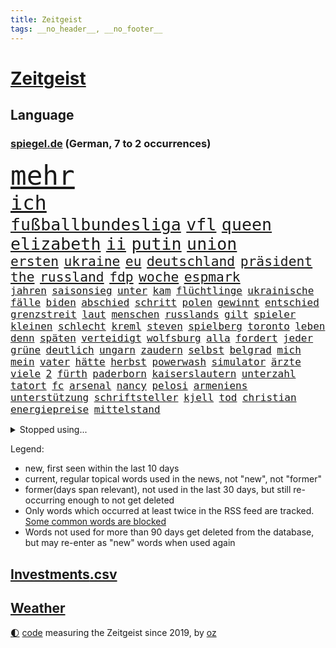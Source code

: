```yaml
---
title: Zeitgeist
tags: __no_header__, __no_footer__
---
```


# [Zeitgeist](https://oliz.io/zeitgeist/)

## Language

<h3><a href="https://www.spiegel.de" target="_blank">spiegel.de</a> (German, 7 to 2 occurrences)</h3>
<p style="font-family:monospace">
<span style="font-size:32pt"><a href="news_links.html#mehr" class="current">mehr</a></span>
<br>
<span style="font-size:24pt"><a href="news_links.html#ich" class="current">ich</a></span>
<br>
<span style="font-size:20pt"><a href="news_links.html#fußballbundesliga" class="current">fußballbundesliga</a></span>
<span style="font-size:20pt"><a href="news_links.html#vfl" class="current">vfl</a></span>
<span style="font-size:20pt"><a href="news_links.html#queen" class="current">queen</a></span>
<span style="font-size:20pt"><a href="news_links.html#elizabeth" class="current">elizabeth</a></span>
<span style="font-size:20pt"><a href="news_links.html#ii" class="current">ii</a></span>
<span style="font-size:20pt"><a href="news_links.html#putin" class="current">putin</a></span>
<span style="font-size:20pt"><a href="news_links.html#union" class="current">union</a></span>
<br>
<span style="font-size:16pt"><a href="news_links.html#ersten" class="current">ersten</a></span>
<span style="font-size:16pt"><a href="news_links.html#ukraine" class="current">ukraine</a></span>
<span style="font-size:16pt"><a href="news_links.html#eu" class="current">eu</a></span>
<span style="font-size:16pt"><a href="news_links.html#deutschland" class="current">deutschland</a></span>
<span style="font-size:16pt"><a href="news_links.html#präsident" class="current">präsident</a></span>
<span style="font-size:16pt"><a href="news_links.html#the" class="current">the</a></span>
<span style="font-size:16pt"><a href="news_links.html#russland" class="current">russland</a></span>
<span style="font-size:16pt"><a href="news_links.html#fdp" class="current">fdp</a></span>
<span style="font-size:16pt"><a href="news_links.html#woche" class="current">woche</a></span>
<span style="font-size:16pt"><a href="news_links.html#espmark" class="new">espmark</a></span>
<br>
<span style="font-size:12pt"><a href="news_links.html#jahren" class="current">jahren</a></span>
<span style="font-size:12pt"><a href="news_links.html#saisonsieg" class="current">saisonsieg</a></span>
<span style="font-size:12pt"><a href="news_links.html#unter" class="current">unter</a></span>
<span style="font-size:12pt"><a href="news_links.html#kam" class="current">kam</a></span>
<span style="font-size:12pt"><a href="news_links.html#flüchtlinge" class="current">flüchtlinge</a></span>
<span style="font-size:12pt"><a href="news_links.html#ukrainische" class="current">ukrainische</a></span>
<span style="font-size:12pt"><a href="news_links.html#fälle" class="current">fälle</a></span>
<span style="font-size:12pt"><a href="news_links.html#biden" class="current">biden</a></span>
<span style="font-size:12pt"><a href="news_links.html#abschied" class="current">abschied</a></span>
<span style="font-size:12pt"><a href="news_links.html#schritt" class="current">schritt</a></span>
<span style="font-size:12pt"><a href="news_links.html#polen" class="current">polen</a></span>
<span style="font-size:12pt"><a href="news_links.html#gewinnt" class="current">gewinnt</a></span>
<span style="font-size:12pt"><a href="news_links.html#entschied" class="current">entschied</a></span>
<span style="font-size:12pt"><a href="news_links.html#grenzstreit" class="new">grenzstreit</a></span>
<span style="font-size:12pt"><a href="news_links.html#laut" class="current">laut</a></span>
<span style="font-size:12pt"><a href="news_links.html#menschen" class="current">menschen</a></span>
<span style="font-size:12pt"><a href="news_links.html#russlands" class="current">russlands</a></span>
<span style="font-size:12pt"><a href="news_links.html#gilt" class="current">gilt</a></span>
<span style="font-size:12pt"><a href="news_links.html#spieler" class="current">spieler</a></span>
<span style="font-size:12pt"><a href="news_links.html#kleinen" class="current">kleinen</a></span>
<span style="font-size:12pt"><a href="news_links.html#schlecht" class="current">schlecht</a></span>
<span style="font-size:12pt"><a href="news_links.html#kreml" class="current">kreml</a></span>
<span style="font-size:12pt"><a href="news_links.html#steven" class="new">steven</a></span>
<span style="font-size:12pt"><a href="news_links.html#spielberg" class="current">spielberg</a></span>
<span style="font-size:12pt"><a href="news_links.html#toronto" class="current">toronto</a></span>
<span style="font-size:12pt"><a href="news_links.html#leben" class="current">leben</a></span>
<span style="font-size:12pt"><a href="news_links.html#denn" class="current">denn</a></span>
<span style="font-size:12pt"><a href="news_links.html#späten" class="current">späten</a></span>
<span style="font-size:12pt"><a href="news_links.html#verteidigt" class="current">verteidigt</a></span>
<span style="font-size:12pt"><a href="news_links.html#wolfsburg" class="current">wolfsburg</a></span>
<span style="font-size:12pt"><a href="news_links.html#alla" class="new">alla</a></span>
<span style="font-size:12pt"><a href="news_links.html#fordert" class="current">fordert</a></span>
<span style="font-size:12pt"><a href="news_links.html#jeder" class="current">jeder</a></span>
<span style="font-size:12pt"><a href="news_links.html#grüne" class="current">grüne</a></span>
<span style="font-size:12pt"><a href="news_links.html#deutlich" class="current">deutlich</a></span>
<span style="font-size:12pt"><a href="news_links.html#ungarn" class="current">ungarn</a></span>
<span style="font-size:12pt"><a href="news_links.html#zaudern" class="new">zaudern</a></span>
<span style="font-size:12pt"><a href="news_links.html#selbst" class="current">selbst</a></span>
<span style="font-size:12pt"><a href="news_links.html#belgrad" class="current">belgrad</a></span>
<span style="font-size:12pt"><a href="news_links.html#mich" class="current">mich</a></span>
<span style="font-size:12pt"><a href="news_links.html#mein" class="current">mein</a></span>
<span style="font-size:12pt"><a href="news_links.html#vater" class="current">vater</a></span>
<span style="font-size:12pt"><a href="news_links.html#hätte" class="current">hätte</a></span>
<span style="font-size:12pt"><a href="news_links.html#herbst" class="current">herbst</a></span>
<span style="font-size:12pt"><a href="news_links.html#powerwash" class="new">powerwash</a></span>
<span style="font-size:12pt"><a href="news_links.html#simulator" class="new">simulator</a></span>
<span style="font-size:12pt"><a href="news_links.html#ärzte" class="current">ärzte</a></span>
<span style="font-size:12pt"><a href="news_links.html#viele" class="current">viele</a></span>
<span style="font-size:12pt"><a href="news_links.html#2" class="current">2</a></span>
<span style="font-size:12pt"><a href="news_links.html#fürth" class="current">fürth</a></span>
<span style="font-size:12pt"><a href="news_links.html#paderborn" class="current">paderborn</a></span>
<span style="font-size:12pt"><a href="news_links.html#kaiserslautern" class="current">kaiserslautern</a></span>
<span style="font-size:12pt"><a href="news_links.html#unterzahl" class="current">unterzahl</a></span>
<span style="font-size:12pt"><a href="news_links.html#tatort" class="current">tatort</a></span>
<span style="font-size:12pt"><a href="news_links.html#fc" class="current">fc</a></span>
<span style="font-size:12pt"><a href="news_links.html#arsenal" class="current">arsenal</a></span>
<span style="font-size:12pt"><a href="news_links.html#nancy" class="current">nancy</a></span>
<span style="font-size:12pt"><a href="news_links.html#pelosi" class="current">pelosi</a></span>
<span style="font-size:12pt"><a href="news_links.html#armeniens" class="current">armeniens</a></span>
<span style="font-size:12pt"><a href="news_links.html#unterstützung" class="current">unterstützung</a></span>
<span style="font-size:12pt"><a href="news_links.html#schriftsteller" class="current">schriftsteller</a></span>
<span style="font-size:12pt"><a href="news_links.html#kjell" class="new">kjell</a></span>
<span style="font-size:12pt"><a href="news_links.html#tod" class="current">tod</a></span>
<span style="font-size:12pt"><a href="news_links.html#christian" class="current">christian</a></span>
<span style="font-size:12pt"><a href="news_links.html#energiepreise" class="current">energiepreise</a></span>
<span style="font-size:12pt"><a href="news_links.html#mittelstand" class="new">mittelstand</a></span>
</p>
<details>
<summary>Stopped using...</summary>
<p class="former" style="font-size:12pt">
covid19(696) infizierte(696) prüfung(696) aktien(695) appelliert(695) aufgefordert(695) erfahrung(695) kassiert(695) konfrontiert(695) niveau(695) pressekonferenz(695) wichtigste(695) witz(695) bedeuten(694) befinden(694) dauer(694) einzelne(694) gelegt(694) inter(694) scheinen(694) schoss(694) spdpolitiker(694) verlief(694) verluste(694) 37(693) demonstranten(693) flieht(693) senat(693) sitzt(693) wege(693) aufmerksamkeit(692) entlassung(692) juventus(692) schöner(692) verboten(692) reisende(691) weitgehend(691) öfter(691) coronalockdown(690) diskutieren(690) köchin(690) leichter(690) sexueller(690) sprengstoff(690) vergangene(690) vermeiden(690) verschieben(690) volkswagen(690) vorfall(690) behandlung(689) coronaimpfstoffe(689) flick(689) hansi(689) heftig(689) kanzlerin(689) kaputt(689) marcel(689) schafft(689) schwierigkeiten(689) versagt(689) bereich(688) bundestagswahl(688) denkt(688) deutlichen(688) gesamte(688) militärs(688) städten(688) 2024(687) bundesland(687) hans(687) infektionen(687) jagd(687) künftigen(687) null(687) tötet(687) usamerikaner(687) verteidigung(687) ausgeschlossen(686) einziehen(686) gekostet(686) herzogin(686) jung(686) nationalmannschaft(686) organisationen(686) phase(686) schnee(686) verbreiten(686) abwehr(685) erfolgreiche(685) gehe(685) möglichst(685) rechtsextremisten(685) senkt(685) streng(685) abstand(684) bestehen(684) konzentrieren(684) pocht(684) seltenen(684) spekuliert(684) amnesty(683) warnte(683) souverän(682) stellten(682) verbindet(682) verena(682) voraus(682) auskunft(681) belarussische(681) bezahlt(681) big(681) coronaerkrankung(681) extremen(681) kollaps(681) meint(681) reißt(681) restaurant(681) super(681) träumen(681) aufstieg(680) geburt(680) körperverletzung(680) satz(680) aufgehoben(679) bewährungsstrafe(679) kultur(679) neuauflage(679) sports(679) bundesstaat(678) einreise(678) jemen(678) beinahe(677) brutal(677) frische(677) spektakulären(677) töten(677) bande(676) belegen(676) jerusalem(676) mehrfach(676) übernahme(676) angerichtet(675) schwierige(675) luca(674) nah(674) 600(673) impfkampagne(673) aufhalten(672) spanische(672) unterschied(671) hielten(670) vw(670) übernommen(670) geimpft(669) steffen(669) enden(668) vorgegangen(668) umgeht(667) hunger(666) regelung(666) architekt(665) verhandeln(664) vorbereitung(664) erwachsene(663) griechischen(663) 2012(660) bester(660) chats(660) kassieren(659) sprachen(659) konferenz(658) sinkende(657) app(656) kandidatur(656) vermisste(655) kongress(652) schritten(652) herausforderung(650) sophie(649) impfpflicht(647) präsidentschaft(647) sarah(647) ursprünglich(642) härtere(639) weltmeisterschaft(639) plattform(637) johannes(636) tolle(631) tragischen(631) rolf(626) rückte(623) 15jährige(613) rüstet(612) festgesetzt(609) katzen(607) auslieferung(606) uskapitol(601) polizeiruf(597) höheres(591) lieferketten(591) cent(588) langjährige(586) konfrontation(578) anna(576) expräsidenten(570) gezielt(570) unwahrscheinlich(570) lehrerin(568) singen(568) behindern(566) ausstellung(565) estland(565) kannte(557) skandale(555) autobahnen(552) militärjunta(552) demnächst(548) athen(532) reformieren(523) 15jähriger(519) vehement(502) airline(495) interessen(495) willkommen(490) banken(487) schwerste(468) dorthin(456) jamie(456) drohende(453) zusammenarbeiten(449) flohen(446) treibstoff(444) bürgern(437) geflüchtet(436) stehe(436) seither(432) aussterben(429) entsorgt(428) bauern(427) kurzzeitig(426) terroranschlag(426) warnungen(419) tornado(418) irre(417) verbunden(414) stockt(411) ralf(410) abgesehen(407) global(400) sorgten(400) beeinträchtigt(393) höchstwert(390) zerstörten(387) nachträglich(386) akzeptiert(383) sprint(380) 400000(379) binden(378) niklas(378) gesammelt(377) ali(376) privilegien(376) drehte(370) 15jährigen(366) verstecken(366) düsseldorfer(365) betreffen(364) stehlen(364) angestellten(363) hawaii(353) protokoll(349) 73(348) atombombe(346) integration(345) versetzt(343) werner(343) pazifik(341) stach(341) hoffmann(340) finanzhilfen(338) jüdischen(336) befragt(335) elfjährige(335) protestierten(335) harren(331) militärmanöver(331) ajax(330) südkoreas(329) 15000(328) störungen(327) bettina(325) hitzewellen(324) follower(323) ruhestand(323) erwärmung(318) stau(318) strackzimmermann(317) argumenten(315) bernhard(314) lauter(314) gasversorgung(313) taiwans(311) größtem(310) messenger(308) registrierten(304) 260(303) komplizierter(302) aufpassen(301) hals(300) engere(299) finanzspritze(299) bremens(298) versuche(298) zeitplan(298) ausgeben(294) luftwaffe(294) fotografin(291) generationen(291) falle(290) gegentore(290) vorgesehen(290) vorbereitungen(289) trip(287) gemälde(285) zeichner(285) 77(284) kürzer(281) unosicherheitsrat(280) globaler(279) mail(279) referendum(279) zehnjähriger(278) taucht(276) zehnjährigen(276) gewaltsamen(275) coronakurs(274) kontrollierte(274) salman(272) angekündigte(267) 87(263) beschossen(263) beliebten(262) fdpminister(262) erwiesen(261) käme(260) oligarchen(259) staatsbürger(258) höhepunkt(257) verschiedenen(257) überlebten(257) altkanzler(255) cnn(254) gottesdienst(254) beten(252) marcus(251) erleidet(249) klettern(249) wiegen(247) gerammt(245) erledigen(238) nannten(238) untergang(234) erweitert(231) elite(228) transfer(227) explosionen(226) kulturstaatsministerin(224) abgerissen(223) entspannen(223) ausraster(221) handelte(217) wagt(217) zögerliche(217) flaggschiff(216) sand(214) glanz(213) 2014(211) erstem(211) verweisen(210) experiment(209) provozierte(209) fremd(208) gläubige(207) designer(206) österreicher(204) monster(203) risikogruppen(201) verzehr(201) bejubelt(200) jill(200) anziehen(199) befristet(199) behauptete(198) flughäfen(198) weltgesundheitsorganisation(198) norwegischer(197) außergewöhnlich(196) abseits(195) funk(195) gaslobbyist(195) warme(195) kuh(192) kusel(192) vögel(192) vorkommen(191) polizistin(190) don(188) mohammed(188) dreijährige(185) hausdurchsuchung(185) anschlägen(183) tui(183) verschwörung(183) belohnt(182) indischen(182) mac(181) wirtschaftsweise(181) unmittelbar(179) erkrankten(178) 1100(177) sperre(177) betreiben(176) dächer(176) plätzen(176) sanktioniert(176) tina(175) bulli(173) tankt(173) zügig(172) austausch(171) hauptdarsteller(171) staatssender(171) ausfällen(170) jochen(170) putinregime(170) überarbeitet(170) ausweiten(169) mutige(169) 34(168) bobic(168) fredi(168) vertreten(168) tanken(167) zäsur(167) örtlichen(167) erdöl(166) schwindel(165) rettungshubschrauber(164) flüchtlingspolitik(162) spritpreise(162) ständige(162) klassenzimmer(161) korsika(161) desaströs(160) achtzigern(159) tyson(159) hauses(158) dilemma(157) schilderte(157) sowjetpanzer(156) jünger(155) messerattacke(155) raser(155) andrej(154) zentralrat(152) kalifornischen(151) kehren(151) beanspruchen(149) abgabe(147) linkenpolitiker(147) verfolgung(147) gebirge(146) falke(145) unsicherheit(145) herrschte(144) linkenchefin(144) meistens(144) vermeldet(144) durchsuchten(142) emails(142) veränderung(142) zusätzlich(142) dmitrij(141) gesenkt(141) wohnort(141) 24jähriger(140) bauernverband(140) bekunden(140) fußballweltmeisterschaft(140) lukas(139) schwerverletzte(139) waggon(137) beliebter(136) cafés(136) hängengeblieben(136) jamal(136) parks(136) al(135) altersgruppe(135) impfkommission(135) gearbeitet(134) ullrich(134) ernste(133) schönen(133) zugänglich(133) lauterbachs(132) reguläre(132) wiegelt(131) banker(130) universums(130) 13jähriger(129) daumen(129) einbrechen(129) steuersenkung(129) stop(129) better(127) call(127) weiblich(127) ausfliegen(126) ecuador(126) einsetzt(126) janine(126) verendet(126) visite(126) rekordtempo(125) stall(125) vergewaltigungen(125) wissler(125) leichtathletik(124) lngterminals(124) moskwa(124) jesus(123) jersey(122) bayreuth(121) korrektur(121) usrapper(121) filialen(120) kantersieg(120) nachvollziehbar(120) sobald(120) generalstaatsanwaltschaft(119) brände(118) niedrigere(118) schleppend(118) spargel(118) eint(117) gelockt(117) garmischpartenkirchen(116) kletterte(116) millionär(115) verdrängen(115) 2009(114) giorgio(114) me(114) schonen(114) aufsteiger(113) errichten(113) bauarbeiten(112) mangelnder(112) unterrichten(112) chancenlos(111) stendal(111) dieselskandal(110) hektar(110) motorisierten(110) uli(110) airport(109) böden(109) explodierenden(109) stoffen(109) di(108) el(108) mangelhafte(108) absteiger(107) puppe(107) wittern(107) falscher(106) usamerikanischen(106) ac(105) emma(105) nutzerinnen(105) unbewohnbar(105) boote(104) bäcker(104) erleichtert(104) schwach(104) westjordanland(104) dortige(103) politisches(103) werkzeug(103) computer(102) fdppolitikerin(102) hoeneß(102) nützen(102) deckt(101) kaul(101) managerin(101) mehreinnahmen(101) auffallend(100) ministerposten(100) weckruf(100) kontinente(99) talk(99) außergewöhnlichen(98) bewirkt(98) dürren(98) halbieren(98) ikonische(98) vorwahl(98) frodeno(97) pastor(97) spottet(97) diejenigen(96) preisobergrenze(96) 110(95) feuerwehren(95) grünenpolitikerin(95) toll(95) wuppertal(95) brittney(94) gremiums(94) griner(94) kandidat(94) kandidieren(94) konstruktiv(94) gegebenenfalls(93) pellmann(93) sören(93) todesangst(93) ubahn(93) zugesetzt(93) line(92) steuerzahler(92) usbasketballerin(92) emmerich(91) angehört(90) beliebtes(90) luxemburg(90) streichung(90) vorweisen(90) anhaltende(89) erschießen(89) haubenlerche(89) stärksten(89) vizepräsidenten(89) waldgebiet(89) bedarf(88) coronaherbst(88) grünenspitzenkandidatin(88) hinzukommen(88) ortskräfte(88) urlaubsziel(88) vernommen(88) zeitreise(88) überwältigen(88) bayerischer(87) günter(87) nervös(87) profitierten(87) stationierten(87) verschwörungsideologen(87) abschalten(86) ausgewechselt(86) einschätzen(86) flacher(86) radikalisierung(86) stiko(86) straßenbeleuchtung(86) waffengewalt(86) kreditkarte(85) olivia(85) rollstuhlfahrer(85) ryanair(85) defekten(84) groteske(84) gündoğan(84) hisbollah(84) i̇lkay(84) afghanische(83) edle(83) blitzeinschlag(82) disney+(82) gegnerin(82) irgendwo(82) provozieren(82) usstars(82) führender(81) tauchte(81) verschüttet(81) reste(80) verschuldete(80) ausgesucht(79) eingeholt(79) gibt's(79) lack(79) chaotisch(78) coronaquarantäne(78) dfbfrauen(78) dosis(78) euer(78) frauenteam(78) machtkampf(78) massenpanik(78) mint(78) niedrige(78) prompt(78) putsch(78) ressorts(78) bachmannpreis(77) chat(77) excoach(77) frisur(77) geschäftsmodell(77) grelle(77) riefen(77) ukrainerusslandkrieg(77) anspannung(76) beschlussvorlage(76) entfaltet(76) intervention(76) medikament(76) realisieren(76) rune(76) springreiten(76) strengeren(76) strippenzieher(76) teilzeit(76) whatsappnachrichten(76) bewundert(75) gamechanger(75) schrei(75) sonderrechte(75) emsieg(74) zehnjährige(74) 24jährigen(73) finde(73) 34jährige(72) beinen(72) bewegungsfreiheit(72) brasilianischen(72) kaufkraft(72) nszeit(72) verirrter(72) bauernhof(71) bewerbungen(71) fahrlässigen(71) flieger(71) geltenden(71) gleichgültigkeit(71) onlinedienste(71) anzuschließen(70) coronawarnapp(70) klimaanlagen(70) spiegelinterview(70) superheldin(70) ballett(69) entspricht(69) ermittlerinnen(69) neustart(69) querelen(69) rocky(69) setzten(69) versionen(69) 52(68) ashraf(68) besonnenheit(68) ghani(68) ghanis(68) grün(68) kosovo(68) kostenlose(68) olympiasiegerin(68) outfit(68) rauskommt(68) staatskasse(68) übernahmen(68) brett(67) familienmitglieder(67) umworbenen(67) obendrein(66) panama(66) radfahren(66) vorstellung(66) wellbrock(66) angepasster(65) deutschlandachter(65) halter(65) hundes(65) kredit(65) pontifex(65) römer(65) usmedien(65) wassersparen(65) wohnzimmer(65) amokfahrt(64) dfbnationalspieler(64) fühlten(64) image(64) liebäugelte(64) mineralölwirtschaft(64) schiffen(64) zukunftspläne(64) hanna(63) hundeattacke(63) isabel(63) jugendstrafen(63) panemfilm(63) schuldfähigkeit(63) diplomatisches(62) schwimmwm(62) ursprung(62) verdeckte(62) +(61) antidiskriminierungsstelle(61) ataman(61) explosiven(61) ferda(61) fragwürdig(61) gruner(61) pay(61) verzeichnet(61) aufgebot(60) bekennt(60) grande(60) kampfmittel(60) märtens(60) sparsame(60) ausrichtung(59) boards(59) cyberangriffen(59) silbermedaille(59) cyberangriffe(58) führungsteam(58) genügend(58) glücklos(58) kapital(58) ostpolitik(58) baden(57) bordeaux(57) deshaun(57) klimaexperte(57) schlägerei(57) verbote(57) watson(57) anhörungen(56) birgit(56) brunnen(56) equal(56) freigestellt(56) gasmangel(56) geschichtenewsletter(56) räume(56) stutzig(56) truman(56) usarmee(56) vulkanausbruch(56) filip(55) klose(55) löscharbeiten(55) miroslav(55) moderiert(55) versank(55) ausgleichen(54) blanc(54) einfamilienhaus(54) fälschung(54) jugendärzte(54) kilo(54) luigi(54) misere(54) mont(54) tourismusbranche(54) badegäste(53) barrikaden(53) belinda(53) bencic(53) brettspiele(53) durchgereicht(53) flughafenchaos(53) gasrechnung(53) grimm(53) media(53) resnikow(53) veronika(53) weht(53) armani(52) beispiellosen(52) besagt(52) drastischer(52) lucas(52) ländlichen(52) realistisch(52) sonos(52) gemäß(51) kostić(51) aktive(50) bergregion(50) chefinnen(50) fasst(50) hilfsorganisation(50) karwendelgebirge(50) mogelpackung(50) paradestrecke(50) plakat(50) soko(50) sprang(50) trauerredner(50) warnten(50) betrügerischen(49) gefragte(49) hunderttausenden(49) kinderwagen(49) ratifizierung(49) rätselhaft(49) wasserstand(49) agenda(48) aktueller(48) arbeitskleidung(48) eilantrag(48) flugzeuglandung(48) steuerlich(48) versorger(48) abgebrannt(47) erik(47) flugchaos(47) griechenlands(47) hag(47) normalisierung(47) rechtliche(47) reisekonzern(47) rettungsaktion(47) skandinavien(47) zugezogen(47) amateurvideos(46) cannabiskonsum(46) grundstein(46) juristisches(46) kennzeichen(46) lebensgefährte(46) rechtsmediziner(46) schlafenden(46) türmen(46) usrepublikaner(46) verträge(46) weitergehen(46) weltmeisterin(46) wertschöpfung(46) dimitri(45) ostblocks(45) verbrauch(45) vergewaltigungsvorwürfe(45) weine(45) armstrong(44) auszuruhen(44) früherem(44) paulo(44) são(44) vielseitigkeitsreiten(44) weltbühne(44) anfechten(43) bundesamtes(43) ernannte(43) fabio(43) foxx(43) goldmedaille(43) jahrzehntelangen(43) jakobsen(43) kletterer(43) orchestrieren(43) wahlrecht(43) fakeklitschko(42) mehrjährige(42) zurückgegeben(42) freistaat(41) hybride(41) single(41) steigert(41) volkszorn(41) dimension(40) genervte(40) mahmoud(40) repressionen(40) rishi(40) sunak(40) verendeter(40) 85000(39) elektrisch(39) herrenlose(39) kollabiert(39) schusswaffe(39) 55jährigen(38) entlang(38) gezählt(38) kampfansage(38) kohlekraftwerk(38) mentale(38) ebaykleinanzeigen(37) eingestürzt(37) freigabe(37) giftiger(37) heimischen(37) laufzeitverlängerung(37) bamako(36) 176(35) gewaltopfer(35) klausmichael(35) kühne(35) sperrung(35) entfliehen(34) glänzte(34) repräsentanten(34) verwendung(34) zivile(34) dänischer(33) gießen(33) jugendstrafe(33) stock(33) allerletzte(32) auseinandersetzen(32) ausgelastet(32) japanischer(32) on(32) saudische(32) summer(32) wettkämpfen(32) bewahrt(31) gehirnerschütterung(31) kompliment(31) saarländische(31) strittig(31) usdemokraten(31) wassers(31) zweitem(31) bitterer(30) entlarvt(30) entschärfung(30) gerangel(30) läufer(30) geheime(29) hakenkreuze(29) losgegangen(29) schifffahrt(29) surfen(29) usedom(29) wettkampftag(29) zdffernsehgarten(29) halbinsel(28) kilowattstunde(28) kochinstituts(28) marathongold(28) preissteigerung(28) rezessionsgefahr(28) tüv(28) verwundbar(28) wmmedaille(28) zweijährige(28) konrad(27) laimer(27) offenlegen(27) sexarbeiterin(27) moderator(26) pelosis(26) rheinpegel(26) bewältigen(25) fachkreisen(25) notfallplan(25) zehnkämpfer(25) gefüllt(24) hinterland(24) holocaustvergleich(24) reutlingen(24) sicherheitsproblem(24) sprinterin(24) umgerechnet(24) 35jährigen(23) flüsse(23) frachtschiffe(23) satt(23) schwimmer(23) dreck(22) eingeschränkte(22) hannah(22) inhaftiert(22) lukaku(22) romelu(22) klublegende(21) onlinemagazin(21) pornografie(21) präsidentenamt(21) scheidenden(21) umweltsenatorin(21) holten(20) kandidatin(20) pegelstände(20) seeler(20) sichtlich(20) stabhochsprung(20) steuerbetrugs(20) bahnradweltmeisterin(19) energieverbrauch(19) erwachsen(19) gasspeicher(19) holprig(19) medizin(19) schlechteste(19) streaming(19) widersprach(19) wochenlangen(19) dachten(18) defekte(18) einsätzen(18) epizentrum(18) gelsenkirchen(18) krisenregion(18) masernimpfpflicht(18) niedrigwasser(18) obsolet(18) zeitraffer(18) a2(17) baldiges(17) diktatur(17) extremisten(17) fatima(17) haut(17) moderierte(17) quarantäneregeln(17) abberufen(16) anhaltenden(16) europameisterschaft(16) gekratzt(16) kassierte(16) kreuzen(16) präsidentenbüros(16) seestreitkräfte(16) volles(16) willi(16) zweimalige(16) bern(15) leg(15) mcdonald’s(15) unterbringung(15) beraterverträge(14) inselrepublik(14) musiala(14) schiitischen(14) verfassungsfeindlicher(14) wählte(14) raumsonde(13) schulkinder(13) steuerpläne(13) zehnprozentmarke(13) basteltipps(12) begrenzen(12) damen(12) glutnester(12) sommerheft(12) verbrennungen(12) visa(12) wahrgenommen(12) weltberühmte(12) 29jähriger(11) blaulicht(11) jüngerer(11) klassenzimmern(11) klimaleugner(11) militärübungen(11)
</p>
</details>
<p>Legend:
<ul>
<li><span class="new">new</span>, first seen within the last 10 days</li>
<li><span class="current">current</span>, regular topical words used in the news, not "new", not "former"</li>
<li><span class="former">former(days span relevant)</span>, not used in the last 30 days, but still re-occurring enough to not get deleted</li>
<li>Only words which occurred at least twice in the RSS feed are tracked. <a href="language/filters.py">Some common words are blocked</a></li>
<li>Words not used for more than 90 days get deleted from the database, but may re-enter as "new" words when used again</li>
</ul>
</p>

## [Investments](investments.html)[.csv](investments.csv)

## [Weather](weather.html)

<footer>
<a href="javascript:toggleTheme()" class="nav">🌓</a>
<a href="https://github.com/ooz/zeitgeist">code</a> measuring the Zeitgeist since 2019, by <a href="https://oliz.io">oz</a>
</footer>
